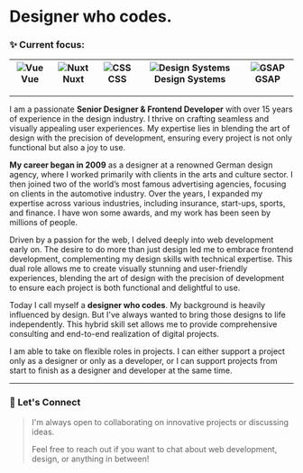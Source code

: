 # Designer who codes.

### ✨ Current focus:

| ![Vue](https://api.iconify.design/logos:vue.svg?color=%23888888) Vue | ![Nuxt](https://api.iconify.design/logos:nuxt-icon.svg?color=%23888888) Nuxt | ![CSS](https://api.iconify.design/logos:css-3.svg?color=%23888888) CSS | ![Design Systems](https://api.iconify.design/tdesign:browse.svg?color=%23888888) Design Systems | ![GSAP](https://api.iconify.design/logos:greensock-icon.svg?color=%23888888) GSAP |
|-----|------|-----|----------------|------|

---

I am a passionate **Senior Designer & Frontend Developer** with over 15 years of experience in the design industry. I thrive on crafting seamless and visually appealing user experiences. My expertise lies in blending the art of design with the precision of development, ensuring every project is not only functional but also a joy to use.

**My career began in 2009** as a designer at a renowned German design agency, where I worked primarily with clients in the arts and culture sector. I then joined two of the world’s most famous advertising agencies, focusing on clients in the automotive industry. Over the years, I expanded my expertise across various industries, including insurance, start-ups, sports, and finance. I have won some awards, and my work has been seen by millions of people.

Driven by a passion for the web, I delved deeply into web development early on. The desire to do more than just design led me to embrace frontend development, complementing my design skills with technical expertise. This dual role allows me to create visually stunning and user-friendly experiences, blending the art of design with the precision of development to ensure each project is both functional and delightful to use.

Today I call myself a **designer who codes**. My background is heavily influenced by design. But I've always wanted to bring those designs to life independently. This hybrid skill set allows me to provide comprehensive consulting and end-to-end realization of digital projects.

I am able to take on flexible roles in projects. I can either support a project only as a designer or only as a developer, or I can support projects from start to finish as a designer and developer at the same time.

---

### 🙌 Let's Connect

> I'm always open to collaborating on innovative projects or discussing ideas.
> 
> Feel free to reach out if you want to chat about web development, design, or anything in between!
